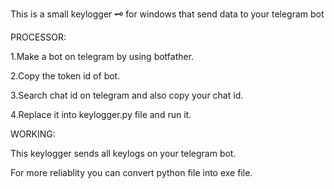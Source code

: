 This is a small keylogger 🗝️ for windows that send data to your telegram bot 

PROCESSOR:

1.Make a bot on telegram by using botfather.

2.Copy the token id of bot.

3.Search chat id on telegram and also copy your chat id.

4.Replace it into keylogger.py file and run it.

WORKING:

This keylogger sends all keylogs on your telegram bot.

For more reliablity you can convert python file into exe file.
